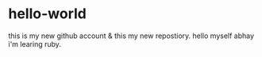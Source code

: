 # hello-world
this is my new github account &amp; this my new repostiory.
hello myself abhay i'm learing ruby.
